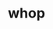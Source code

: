 ---
category: 4-letters
denotation: null
name: whop
reference_link: https://www.etymonline.com/word/whop
root_language: null
root_name: null
title: whop
type: free
word_sums:
- respelling: whop
  sum: 'Whop + '
---